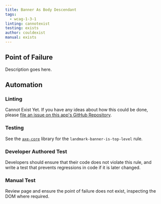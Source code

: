 ```yaml
---
title: Banner As Body Descendant
tags: 
  - wcag-1-3-1
linting: cannotexist
testing: exists
author: couldexist
manual: exists
---
```


## Point of Failure
Description goes here.

## Automation

### Linting
Cannot Exist Yet. If you have any ideas about how this could be done, please [file an issue on this app's GitHub Repository](https://github.com/MelSumner/a11y-automation/issues).

### Testing
See the [`axe-core`](https://github.com/dequelabs/axe-core) library for the `landmark-banner-is-top-level` rule.

### Developer Authored Test
Developers should ensure that their code does not violate this rule, and write a test that prevents regressions in code if it is later changed.

### Manual Test
Review page and ensure the point of failure does not exist, inspecting the DOM where required.